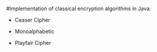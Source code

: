 #Implementation of classical encryption algorithms in Java:

* Ceaser Cipher 

* Monoalphabetic

* Playfair Cipher
